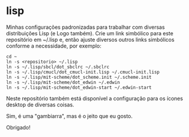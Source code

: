 # lisp
Minhas configurações padronizadas para trabalhar com diversas distribuições
Lisp (e Logo também). Crie um link simbólico para este repositório em
~/.lisp e, então ajuste diversos outros links simbólicos conforme a
necessidade, por exemplo:

    cd ~
    ln -s <repositorio> ~/.lisp
    ln -s ~/.lisp/sbcl/dot_sbclrc ~/.sbclrc
    ln -s ~/.lisp/cmucl/dot_cmucl-init.lisp ~/.cmucl-init.lisp
    ln -s ~/.lisp/mit-scheme/dot_scheme.init ~/.scheme.init
    ln -s ~/.lisp/mit-scheme/dot_edwin ~/.edwin
    ln -s ~/.lisp/mit-scheme/dot_edwin-start ~/.edwin-start

Neste repositório também está disponível a configuração para os ícones
desktop de diversas coisas.

Sim, é uma "gambiarra", mas é o jeito que eu gosto.

Obrigado!
